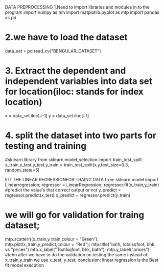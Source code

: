 DATA PREPROCESSING
1.Need to import libraries and modules in to the program
  import numpy as nm
  import matplotlib.pyplot as mtp
  import pandas as pd
# 2.we have to load the dataset
data_set = pd.read_cv("BENGULAR_DATASET")
# 3. Extract the dependent and independent variables into data set for location(iloc: stands for index location)
x = data_set.iloc[::-1]
y = data_set.iloc[::1]
# 4. split the dataset into two parts for testing and training
#sklearn.library
from sklearn.model_selection import train_test_spilt:
x_train,x_test,y_test,y_train = train_test_split(x,y,test_size=0.3, random_state=5)

FIT THE LINEAR REGRESSIONFOR TRAING DATA
from sklearn.model import Linearregression;
regressor = LinearRegression;
regressor.fit(x_train,y_train)
#predict the value's that correct output or not
y_predict = regressor.predict(x_test)
x_predict = regressor.predict(y_train)
# we will go for validation for traing dataset;
mtp.scatter()(x_train,y_train,colour = "Green");
mtp.plot(x_train,y_predict,colour = "Red");
mtp.title("bath, totalsqfoot, bhk vs "prices")
mtp.x_label("Toatlsqfoot, bhk, bath");
mtp.y_label("prices");
#tehn after we have to do the validation on testing the same instead of x_train,y_train we use x_test, y_test;
conclusion: linear regression is the Best fit model execution
